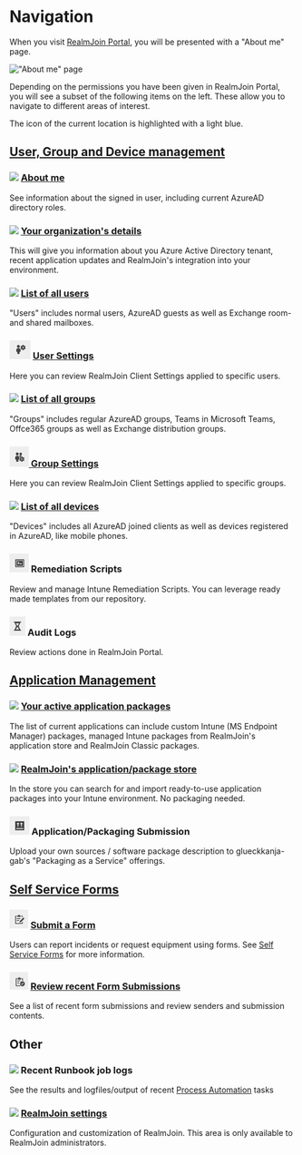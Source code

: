 # Navigation

When you visit [RealmJoin Portal](https://portal.realmjoin.com), you will be presented with a "About me" page.&#x20;

!["About me" page](<../.gitbook/assets/image (8) (1) (1) (1) (1).png>)

Depending on the permissions you have been given in RealmJoin Portal, you will see a subset of the following items on the left. These allow you to navigate to different areas of interest.

The icon of the current location is highlighted with a light blue.

## [User, Group and Device management](../user-group-device-management/)

### ![](../.gitbook/assets/me.png) [About me](../user-group-device-management/about-me.md)

See information about the signed in user, including current AzureAD directory roles.

### ![](../.gitbook/assets/org.png) [Your organization's details](../user-group-device-management/organization-details.md)

This will give you information about you Azure Active Directory tenant, recent application updates and RealmJoin's integration into your environment.

### ![](../.gitbook/assets/user.png) [List of all users](../user-group-device-management/user-list/)

"Users" includes normal users, AzureAD guests as well as Exchange room- and shared mailboxes.

### ![](<../.gitbook/assets/image (9).png>) [User Settings](../user-group-device-management/user-and-group-settings.md)

Here you can review RealmJoin Client Settings applied to specific users.&#x20;

### ![](../.gitbook/assets/group.png) [List of all groups](../user-group-device-management/group-list/)

"Groups" includes regular AzureAD groups, Teams in Microsoft Teams, Offce365 groups as well as Exchange distribution groups.

### ![](<../.gitbook/assets/image (26).png>)[ Group Settings](../user-group-device-management/user-and-group-settings.md)

Here you can review RealmJoin Client Settings applied to specific groups.&#x20;

### ![](../.gitbook/assets/device.png) [List of all devices](../user-group-device-management/device-list/)

"Devices" includes all AzureAD joined clients as well as devices registered in AzureAD, like mobile phones.

### ![](<../.gitbook/assets/image (16) (1).png>) Remediation Scripts

Review and manage Intune Remediation Scripts. You can leverage ready made templates from our repository.

### ![](<../.gitbook/assets/image (20).png>) Audit Logs

Review actions done in RealmJoin Portal.

## [Application Management](../AppManagement/)

### ![](../.gitbook/assets/packages.png) [Your active application packages](../AppManagement/package-management/)

The list of current applications can include custom Intune (MS Endpoint Manager) packages, managed Intune packages from RealmJoin's application store and RealmJoin Classic packages.

### ![](../.gitbook/assets/appstore.png) [RealmJoin's application/package store](../AppManagement/package-store/)

In the store you can search for and import ready-to-use application packages into your Intune environment. No packaging needed.

### ![](<../.gitbook/assets/image (29).png>) Application/Packaging Submission

Upload your own sources / software package description to glueckkanja-gab's "Packaging as a Service" offerings.

## [Self Service Forms](../self-service-forms.md)

### ![](<../.gitbook/assets/image (11).png>) [Submit a Form](../self-service-forms.md#using-forms)

Users can report incidents or request equipment using forms. See [Self Service Forms](../self-service-forms.md) for more information.

### ![](../.gitbook/assets/image.png) [Review recent Form Submissions](../self-service-forms.md#review-submissions)

See a list of recent form submissions and review senders and submission contents.

## Other

### ![](../.gitbook/assets/jobs.png) Recent Runbook job logs

See the results and logfiles/output of recent [Process Automation](../runbooks/) tasks&#x20;

### ![](../.gitbook/assets/settings.png) [RealmJoin settings](../settings/)

Configuration and customization of RealmJoin. This area is only available to RealmJoin administrators.

###

